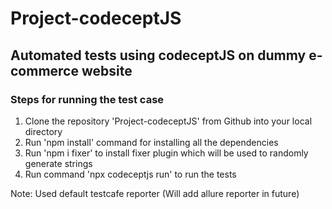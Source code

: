 # Project-codeceptJS
## Automated tests using codeceptJS on dummy e-commerce website

### Steps for running the test case 
1. Clone the repository 'Project-codeceptJS' from Github into your local directory
2. Run 'npm install' command for installing all the dependencies
3. Run 'npm i fixer' to install fixer plugin which will be used to randomly generate strings
4. Run command 'npx codeceptjs run' to run the tests 

Note: 
Used default testcafe reporter (Will add allure reporter in future)

